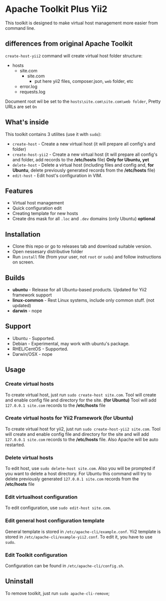 # Apache Toolkit Plus Yii2

This toolkit is designed to make virtual host management more easier from command line.

## differences from original Apache Toolkit
`create-host-yii2` command will create virtual host folder structure:

+ hosts
  - site.com
    * site.com
        + put here yii2 files, composer.json, `web` folder, etc
  - error.log
  - requests.log

Document root wil be set to the `hosts\site.com\site.com\web folder`, Pretty URLs are set `On`

## What's inside
This toolkit contains 3 utilites (use it with `sudo`):

* `create-host` - Create a new virtual host (it will prepare all config's and folder)
* `create-host-yii2` - Create a new virtual host (it will prepare all config's and folder, add records to the **/etc/hosts** file) **Only for Ubuntu, yet**
* `delete-host` - Delete a virtual host (including files and config and, **for Ubuntu**, delete previously generated records from the **/etc/hosts** file)
* `edit-host` - Edit host's configuration in VIM.

## Features
* Virtual host management
* Quick configuration edit
* Creating template for new hosts
* Create dns mask for all `.loc` and `.dev` domains (only Ubuntu) **optional**

## Installation
* Clone this repo or go to releases tab and download suitable version.
* Open nessesary distributive folder
* Run `install` file (from your user, not `root` or `sudo`) and follow instructions on screen.

## Builds
* **ubuntu** - Release for all Ubuntu-based products. Updated for Yii2 framework support
* **linux-common** - Rest Linux systems, include only common stuff. (not updated)
* **darwin** - nope

## Support
* Ubuntu      - Supported.
* Debian      - Experimental, may work with ubuntu's package.
* RHEL/CentOS - Supported.
* Darwin/OSX  - nope 

## Usage

### Create virtual hosts
To create virtual host, just run `sudo create-host site.com`.
Tool will create and enable config file and directory for the site.
**(for Ubuntu)** Tool will add `127.0.0.1 site.com` records to the **/etc/hosts** file

### Create virtual hosts for Yii2 Framework (for Ubuntu)
To create virtual host for yii2, just run `sudo create-host-yii2 site.com`.
Tool will create and enable config file and directory for the site and will add `127.0.0.1 site.com` records to the **/etc/hosts** file.
Also Apache will be auto restarted.


### Delete virtual hosts
To edit host, use `sudo delete-host site.com`.
Also you will be prompted if you want to delete a host directory.
For Ubuntu this command will try to delete previously generated `127.0.0.1 site.com` records from the **/etc/hosts** file

### Edit virtualhost configuration
To edit configuration, use `sudo edit-host site.com`.

### Edit general host configuration template
General template is stored in `/etc/apache-cli/example.conf`.
Yii2 template is stored in `/etc/apache-cli/example-yii2.conf`.
To edit it, you have to use `sudo`.

### Edit Toolkit configuration
Configuration can be found in `/etc/apache-cli/config.sh`.

## Uninstall
To remove toolkit, just run `sudo apache-cli-remove`;
